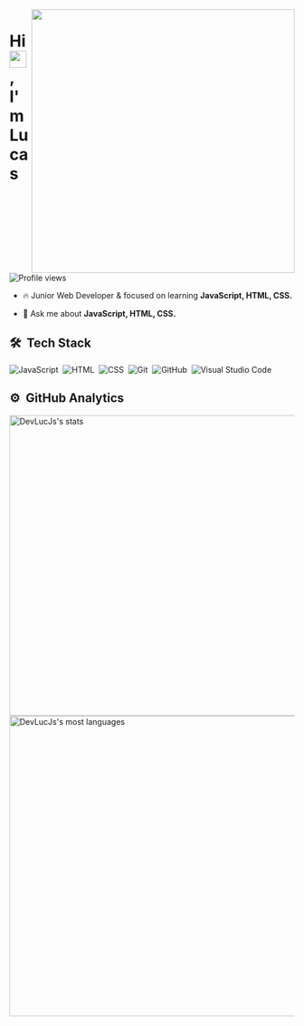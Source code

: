<img align="right" height="465em" src="https://raw.githubusercontent.com/gist/DevLucJs/0a106c77a48c00d4246fae85e2425261/raw/f5b60801673f9bfe4974466dead9fdc43401134d/DevLucJs.svg"/>

<h1 align="left">Hi <img src="https://raw.githubusercontent.com/kaueMarques/kaueMarques/master/hi.gif" width="30px">, I'm Lucas</h1>
<p align="left"> <img src="https://komarev.com/ghpvc/?username=DevLucJs&color=red" alt="Profile views" /> </p>

- 🔥 Junior Web Developer & focused on learning **JavaScript, HTML, CSS.**

- 💬 Ask me about **JavaScript, HTML, CSS.**

## 🛠 &nbsp;Tech Stack

![JavaScript](https://img.shields.io/badge/-JavaScript-05122A?style=flat&logo=javascript)&nbsp;
![HTML](https://img.shields.io/badge/-HTML-05122A?style=flat&logo=HTML5)&nbsp;
![CSS](https://img.shields.io/badge/-CSS-05122A?style=flat&logo=CSS3&logoColor=1572B6)&nbsp;
![Git](https://img.shields.io/badge/-Git-05122A?style=flat&logo=git)&nbsp;
![GitHub](https://img.shields.io/badge/-GitHub-05122A?style=flat&logo=github)&nbsp;
![Visual Studio Code](https://img.shields.io/badge/-Visual%20Studio%20Code-05122A?style=flat&logo=visual-studio-code&logoColor=007ACC)&nbsp;

## ⚙️ &nbsp;GitHub Analytics

<p align="left">
<a href="https://github.com/DevLucJs">
<img width="530em" src="https://github-readme-stats.vercel.app/api?username=DevLucJs&show_icons=true&theme=radical" alt="DevLucJs's stats"/>
<img width="530em" src="https://github-readme-stats.vercel.app/api/top-langs/?username=DevLucJs&layout=compact&theme=radical" alt="DevLucJs's most languages"/>
</p>
